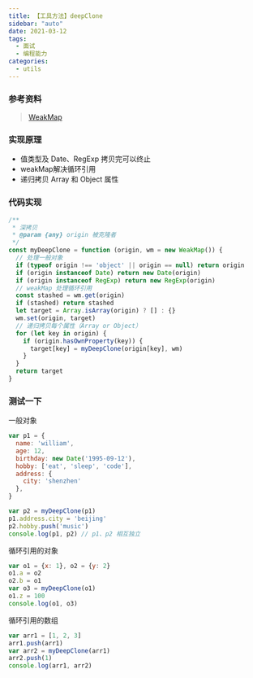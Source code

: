 ```yaml
---
title: 【工具方法】deepClone
sidebar: "auto"
date: 2021-03-12
tags:
  - 面试
  - 编程能力
categories:
  - utils
---
```


### 参考资料

> [WeakMap](https://developer.mozilla.org/zh-CN/docs/Web/JavaScript/Reference/Global_Objects/WeakMap)

### 实现原理

+ 值类型及 Date、RegExp 拷贝完可以终止
+ weakMap解决循环引用
+ 递归拷贝 Array 和 Object 属性

### 代码实现

```js
/**
 * 深拷贝
 * @param {any} origin 被克隆者
 */
const myDeepClone = function (origin, wm = new WeakMap()) {
  // 处理一般对象
  if (typeof origin !== 'object' || origin == null) return origin
  if (origin instanceof Date) return new Date(origin)
  if (origin instanceof RegExp) return new RegExp(origin)
  // weakMap 处理循环引用
  const stashed = wm.get(origin)
  if (stashed) return stashed
  let target = Array.isArray(origin) ? [] : {}
  wm.set(origin, target)
  // 递归拷贝每个属性（Array or Object）
  for (let key in origin) {
    if (origin.hasOwnProperty(key)) {
      target[key] = myDeepClone(origin[key], wm)
    }
  }
  return target
}
```

### 测试一下

一般对象

```js
var p1 = {
  name: 'william',
  age: 12,
  birthday: new Date('1995-09-12'),
  hobby: ['eat', 'sleep', 'code'],
  address: {
    city: 'shenzhen'
  },
}

var p2 = myDeepClone(p1)
p1.address.city = 'beijing'
p2.hobby.push('music')
console.log(p1, p2) // p1、p2 相互独立
```

循环引用的对象

```js
var o1 = {x: 1}, o2 = {y: 2}
o1.a = o2
o2.b = o1
var o3 = myDeepClone(o1)
o1.z = 100
console.log(o1, o3)
```

循环引用的数组

```js
var arr1 = [1, 2, 3]
arr1.push(arr1)
var arr2 = myDeepClone(arr1)
arr2.push(1)
console.log(arr1, arr2)
```
